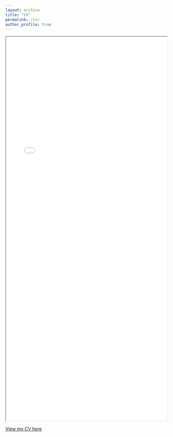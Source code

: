 ```yaml
---
layout: archive
title: "CV"
permalink: /cv/
author_profile: true
---
```


<iframe src="currentCV.pdf" width="100%" height="1200px"></iframe>


[View my CV here](currentCV.pdf)
